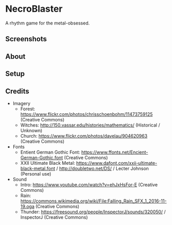 # NecroBlaster

A rhythm game for the metal-obsessed.

## Screenshots

## About

## Setup

## Credits

- Imagery
  - Forest: https://www.flickr.com/photos/chrisschoenbohm/11473759125 (Creative Commons)
  - Witches: http://150.vassar.edu/histories/mathematics/ (Historical / Unknown)
  - Church: https://www.flickr.com/photos/davelau/904620963 (Creative Commons)
- Fonts
  - Entient German Gothic Font: https://www.ffonts.net/Encient-German-Gothic.font (Creative Commons)
  - XXII Ultimate Black Metal: https://www.dafont.com/xxii-ultimate-black-metal.font / http://doubletwo.net/DS/ / Lecter Johnson (Personal use)
- Sound
  - Intro: https://www.youtube.com/watch?v=ehJxHsFor-E (Creative Commons)
  - Rain: https://commons.wikimedia.org/wiki/File:Falling_Rain_SFX_1_2016-11-19.oga (Creative Commons)
  - Thunder: https://freesound.org/people/InspectorJ/sounds/320050/ / InspectorJ (Creative Commons)
